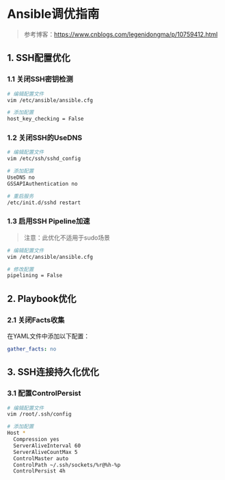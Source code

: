 # Ansible调优指南

> 参考博客：https://www.cnblogs.com/legenidongma/p/10759412.html

## 1. SSH配置优化

### 1.1 关闭SSH密钥检测
```bash
# 编辑配置文件
vim /etc/ansible/ansible.cfg

# 添加配置
host_key_checking = False
```

### 1.2 关闭SSH的UseDNS
```bash
# 编辑配置文件
vim /etc/ssh/sshd_config

# 添加配置
UseDNS no
GSSAPIAuthentication no

# 重启服务
/etc/init.d/sshd restart
```

### 1.3 启用SSH Pipeline加速
> 注意：此优化不适用于sudo场景

```bash
# 编辑配置文件
vim /etc/ansible/ansible.cfg

# 修改配置
pipelining = False
```

## 2. Playbook优化

### 2.1 关闭Facts收集
在YAML文件中添加以下配置：
```yaml
gather_facts: no
```

## 3. SSH连接持久化优化

### 3.1 配置ControlPersist
```bash
# 编辑配置文件
vim /root/.ssh/config

# 添加配置
Host *
  Compression yes
  ServerAliveInterval 60
  ServerAliveCountMax 5
  ControlMaster auto
  ControlPath ~/.ssh/sockets/%r@%h-%p
  ControlPersist 4h
```
